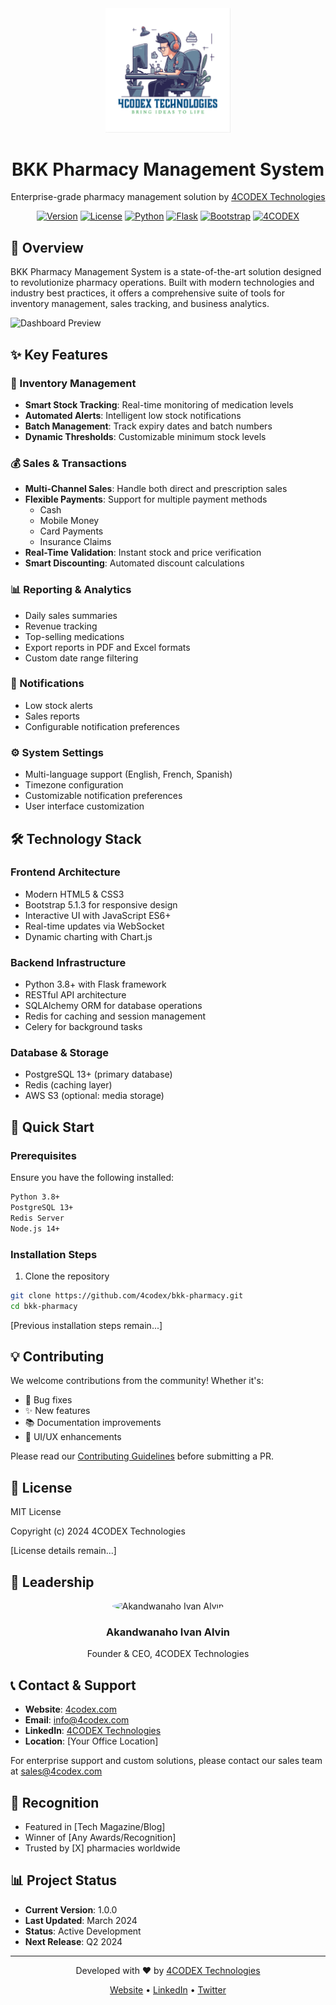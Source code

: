 <div align="center">
  <img src="logo.png" alt="BKK Pharmacy Logo" width="200"/>
  <h1>BKK Pharmacy Management System</h1>
  <p>Enterprise-grade pharmacy management solution by <a href="https://4codex.com">4CODEX Technologies</a></p>

  [![Version](https://img.shields.io/badge/version-1.0.0-blue.svg)](https://semver.org)
  [![License](https://img.shields.io/badge/license-MIT-green.svg)](https://opensource.org/licenses/MIT)
  [![Python](https://img.shields.io/badge/python-3.8+-blue.svg)](https://www.python.org/downloads/)
  [![Flask](https://img.shields.io/badge/flask-2.0+-lightgrey.svg)](https://flask.palletsprojects.com/)
  [![Bootstrap](https://img.shields.io/badge/bootstrap-5.1-purple.svg)](https://getbootstrap.com/)
  [![4CODEX](https://img.shields.io/badge/powered%20by-4CODEX-orange.svg)](https://4codex.com)
</div>

## 🎯 Overview

BKK Pharmacy Management System is a state-of-the-art solution designed to revolutionize pharmacy operations. Built with modern technologies and industry best practices, it offers a comprehensive suite of tools for inventory management, sales tracking, and business analytics.

![Dashboard Preview](screenshots/dashboard.png)

## ✨ Key Features

### 💊 Inventory Management
- **Smart Stock Tracking**: Real-time monitoring of medication levels
- **Automated Alerts**: Intelligent low stock notifications
- **Batch Management**: Track expiry dates and batch numbers
- **Dynamic Thresholds**: Customizable minimum stock levels

### 💰 Sales & Transactions
- **Multi-Channel Sales**: Handle both direct and prescription sales
- **Flexible Payments**: Support for multiple payment methods
  - Cash
  - Mobile Money
  - Card Payments
  - Insurance Claims
- **Real-Time Validation**: Instant stock and price verification
- **Smart Discounting**: Automated discount calculations

### 📊 Reporting & Analytics
- Daily sales summaries
- Revenue tracking
- Top-selling medications
- Export reports in PDF and Excel formats
- Custom date range filtering

### 🔔 Notifications
- Low stock alerts
- Sales reports
- Configurable notification preferences

### ⚙️ System Settings
- Multi-language support (English, French, Spanish)
- Timezone configuration
- Customizable notification preferences
- User interface customization

## 🛠️ Technology Stack

### Frontend Architecture
- Modern HTML5 & CSS3
- Bootstrap 5.1.3 for responsive design
- Interactive UI with JavaScript ES6+
- Real-time updates via WebSocket
- Dynamic charting with Chart.js

### Backend Infrastructure
- Python 3.8+ with Flask framework
- RESTful API architecture
- SQLAlchemy ORM for database operations
- Redis for caching and session management
- Celery for background tasks

### Database & Storage
- PostgreSQL 13+ (primary database)
- Redis (caching layer)
- AWS S3 (optional: media storage)

## 🚀 Quick Start

### Prerequisites
Ensure you have the following installed:
```bash
Python 3.8+
PostgreSQL 13+
Redis Server
Node.js 14+
```

### Installation Steps
1. Clone the repository
```bash
git clone https://github.com/4codex/bkk-pharmacy.git
cd bkk-pharmacy
```

[Previous installation steps remain...]

## 💡 Contributing

We welcome contributions from the community! Whether it's:
- 🐛 Bug fixes
- ✨ New features
- 📚 Documentation improvements
- 🎨 UI/UX enhancements

Please read our [Contributing Guidelines](CONTRIBUTING.md) before submitting a PR.

## 📝 License

MIT License

Copyright (c) 2024 4CODEX Technologies

[License details remain...]

## 👥 Leadership

<div align="center">
  <img src="assets/founder.jpg" alt="Akandwanaho Ivan Alvin" width="150" style="border-radius: 50%"/>
  <h3>Akandwanaho Ivan Alvin</h3>
  <p>Founder & CEO, 4CODEX Technologies</p>
</div>

## 📞 Contact & Support

- **Website**: [4codex.com](https://4codex.com)
- **Email**: [info@4codex.com](mailto:info@4codex.com)
- **LinkedIn**: [4CODEX Technologies](https://linkedin.com/company/4codex)
- **Location**: [Your Office Location]

For enterprise support and custom solutions, please contact our sales team at [sales@4codex.com](mailto:sales@4codex.com)

## 🌟 Recognition

- Featured in [Tech Magazine/Blog]
- Winner of [Any Awards/Recognition]
- Trusted by [X] pharmacies worldwide

## 📊 Project Status

- **Current Version**: 1.0.0
- **Last Updated**: March 2024
- **Status**: Active Development
- **Next Release**: Q2 2024

---

<div align="center">
  <p>Developed with ❤️ by <a href="https://4codex.com">4CODEX Technologies</a></p>
  <p>
    <a href="https://4codex.com">Website</a> •
    <a href="https://linkedin.com/company/4codex">LinkedIn</a> •
    <a href="https://twitter.com/4codex">Twitter</a>
  </p>
</div>
